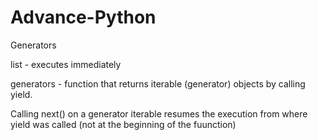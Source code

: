 # Advance-Python

Generators

  list - executes immediately
  
  generators - function that returns iterable (generator) objects by calling yield.
  
  Calling next() on a generator iterable resumes the execution from where yield was called (not at the beginning of the fuunction)
